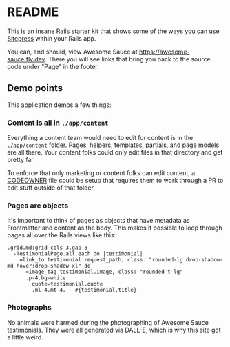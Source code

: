 # README

This is an insane Rails starter kit that shows some of the ways you can use [Sitepress](https://sitepress.cc) within your Rails app.

You can, and should, view Awesome Sauce at https://awesome-sauce.fly.dev. There you will see links that bring you back to the source code under "Page" in the footer.

## Demo points

This application demos a few things:

### Content is all in `./app/content`

Everything a content team would need to edit for content is in the [`./app/content`](./app/content) folder. Pages, helpers, templates, partials, and page models are all there. Your content folks could only edit files in that directory and get pretty far.

To enforce that only marketing or content folks can edit content, a [CODEOWNER](https://docs.github.com/en/repositories/managing-your-repositorys-settings-and-features/customizing-your-repository/about-code-owners) file could be setup that requires them to work through a PR to edit stuff outside of that folder.

### Pages are objects

It's important to think of pages as objects that have metadata as Frontmatter and content as the body. This makes it possible to loop through pages all over the Rails views like this:

```slim
.grid.md:grid-cols-3.gap-8
  -TestimonialPage.all.each do |testimonial|
    =link_to testimonial.request_path, class: "rounded-lg drop-shadow-md hover:drop-shadow-xl" do
      =image_tag testimonial.image, class: "rounded-t-lg"
      .p-4.bg-white
        quote=testimonial.quote
        .ml-4.mt-4. - #{testimonial.title}
```

### Photographs

No animals were harmed during the photographing of Awesome Sauce testimonials. They were all generated via DALL-E, which is why this site got a little weird.